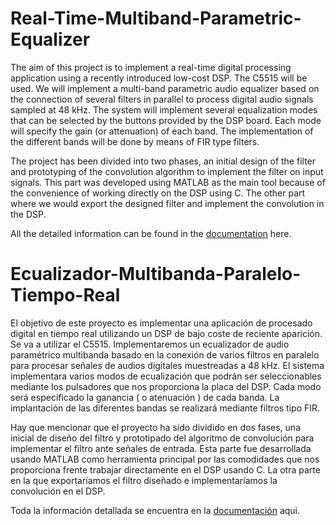# Real-Time-Multiband-Parametric-Equalizer
The aim of this project is to implement a real-time digital processing application using a recently introduced low-cost DSP. The C5515 will be used. We will implement a multi-band parametric audio equalizer based on the connection of several filters in parallel to process digital audio signals sampled at 48 kHz. The system will implement several equalization modes that can be selected by the buttons provided by the DSP board. Each mode will specify the gain (or attenuation) of each band. The implementation of the different bands will be done by means of FIR type filters.

The project has been divided into two phases, an initial design of the filter and prototyping of the convolution algorithm to implement the filter on input signals. This part was developed using MATLAB as the main tool because of the convenience of working directly on the DSP using C. The other part where we would export the designed filter and implement the convolution in the DSP.

All the detailed information can be found in the [documentation](https://github.com/carseven/Real-Time-Multiband-Parametric-Equalizer/blob/master/DOCUMENTATION/MemoriaTDS.pdf) here.

# Ecualizador-Multibanda-Paralelo-Tiempo-Real
El objetivo de este proyecto es implementar una aplicación de procesado digital en tiempo real utilizando un DSP de bajo coste de reciente aparición. Se va a utilizar el C5515. Implementaremos un ecualizador de audio paramétrico multibanda basado en la conexión de varios filtros en paralelo para procesar señales de audios digitales muestreadas a 48 kHz. El sistema implementara varios modos de ecualización que podrán ser seleccionables mediante los pulsadores que nos proporciona la placa del DSP. Cada modo será especificado la ganancia ( o atenuación ) de cada banda. La implantación de las diferentes bandas se realizará mediante filtros tipo FIR.

Hay que mencionar que el proyecto ha sido dividido en dos fases, una inicial de diseño del filtro y prototipado del algoritmo de convolución para implementar el filtro ante señales de entrada. Esta parte fue desarrollada usando MATLAB como herramienta principal por las comodidades que nos proporciona frente trabajar directamente en el DSP usando C. La otra parte en la que exportaríamos el filtro diseñado e implementaríamos la convolución en el DSP.

Toda la información detallada se encuentra en la [documentación](https://github.com/carseven/Real-Time-Multiband-Parametric-Equalizer/blob/master/DOCUMENTATION/MemoriaTDS.pdf) aqui.
